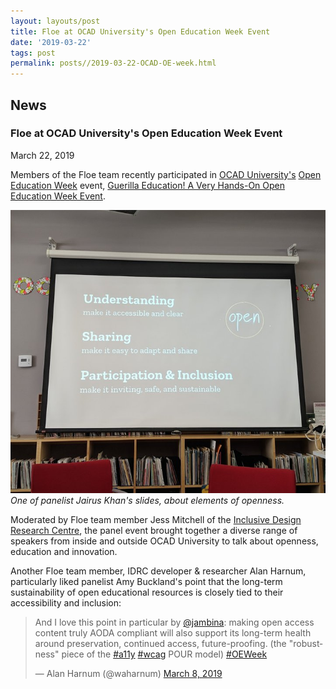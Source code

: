 ```yaml
---
layout: layouts/post
title: Floe at OCAD University's Open Education Week Event
date: '2019-03-22'
tags: post
permalink: posts//2019-03-22-OCAD-OE-week.html
---
```

<article class="floe-content floe-news-item">
                <h2> News </h2>
                <!-- BEGIN markup for news item -->
                <h3>Floe at OCAD University's Open Education Week Event</h3>
                <time class="floe-date" datetime="2019-03-22">March 22, 2019</time>
                <p>
                    Members of the Floe team recently participated in <a href="https://www.ocadu.ca/">OCAD University's</a> <a href="https://www.openeducationweek.org/">Open Education Week</a> event, <a href="https://www2.ocadu.ca/event/guerrilla-education-a-very-hands-on-open-education-week-event">Guerilla Education! A Very Hands-On Open Education Week Event</a>.
                </p>
                <p>
                    <img src="images/ocad-open-ed.png" alt="Photograph of a presentation slide on a screen with three blocks of text: 'Understanding: make it accessible and clear', 'Sharing: make it easy to adapt and share', 'Participation & Inclusion: make it inviting, safe and sustainable.'" /><br/>
                    <em>One of panelist Jairus Khan's slides, about elements of openness.</em>
                </p>
                <p>
                    Moderated by Floe team member Jess Mitchell of the <a href="https://idrc.ocadu.ca/">Inclusive Design Research Centre</a>, the panel event brought together a diverse range of speakers from inside and outside OCAD University to talk about openness, education and innovation.
                </p>
                <p>
                    Another Floe team member, IDRC developer &amp; researcher Alan Harnum, particularly liked panelist Amy Buckland's point that the long-term sustainability of open educational resources is closely tied to their accessibility and inclusion:
                    <blockquote class="twitter-tweet" data-conversation="none" data-lang="en"><p lang="en" dir="ltr">And I love this point in particular by <a href="https://twitter.com/jambina?ref_src=twsrc%5Etfw">@jambina</a>: making open access content truly AODA compliant will also support its long-term health around preservation, continued access, future-proofing. (the &quot;robustness&quot; piece of the <a href="https://twitter.com/hashtag/a11y?src=hash&amp;ref_src=twsrc%5Etfw">#a11y</a> <a href="https://twitter.com/hashtag/wcag?src=hash&amp;ref_src=twsrc%5Etfw">#wcag</a> POUR model) <a href="https://twitter.com/hashtag/OEWeek?src=hash&amp;ref_src=twsrc%5Etfw">#OEWeek</a></p>&mdash; Alan Harnum (@waharnum) <a href="https://twitter.com/waharnum/status/1104058862863376384?ref_src=twsrc%5Etfw">March 8, 2019</a></blockquote>
                    <script async src="https://platform.twitter.com/widgets.js" charset="utf-8"></script>
                </p>
            </article>
         <!-- END markup for news item -->
